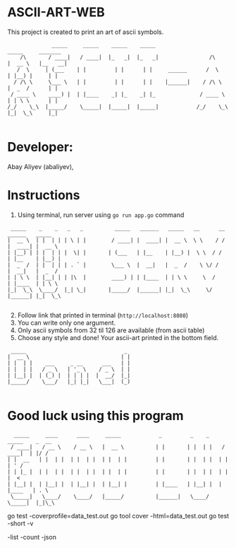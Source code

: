 # ASCII-ART-WEB

This project is created to print an art of ascii symbols.

```
              _____     _____    _____    _____                          _____     _______
    /\       / ____|   / ____|  |_   _|  |_   _|                /\      |  __ \   |__   __|
   /  \     | (___    | |         | |      | |     ______      /  \     | |__) |     | |
  / /\ \     \___ \   | |         | |      | |    |______|    / /\ \    |  _  /      | |
 / ____ \    ____) |  | |____    _| |_    _| |_              / ____ \   | | \ \      | |
/_/    \_\  |_____/    \_____|  |_____|  |_____|            /_/    \_\  |_|  \_\     |_|


```

# Developer:

Abay Aliyev (abaliyev),

# Instructions

1. Using terminal, run server using `go run app.go` command

```
 _____    _    _   _   _          _____   ______   _____   __      __  ______   _____
|  __ \  | |  | | | \ | |        / ____| |  ____| |  __ \  \ \    / / |  ____| |  __ \
| |__) | | |  | | |  \| |       | (___   | |__    | |__) |  \ \  / /  | |__    | |__) |
|  _  /  | |  | | | . ` |        \___ \  |  __|   |  _  /    \ \/ /   |  __|   |  _  /
| | \ \  | |__| | | |\  |        ____) | | |____  | | \ \     \  /    | |____  | | \ \
|_|  \_\  \____/  |_| \_|       |_____/  |______| |_|  \_\     \/     |______| |_|  \_\


```

2. Follow link that printed in terminal (`http://localhost:8080`)
3. You can write only one argument.
4. Only ascii symbols from 32 til 126 are available (from ascii table)
5. Choose any style and done! Your ascii-art printed in the bottom field.

```
 _____                               _
|  __ \                             | |
| |  | |    ___     _ __      ___   | |
| |  | |   / _ \   | '_ \    / _ \  | |
| |__| |  | (_) |  | | | |  |  __/  |_|
|_____/    \___/   |_| |_|   \___|  (_)


```

# Good luck using this program

```
  _____     ____      ____     _____            _         _    _     _____    _  __
 / ____|   / __ \    / __ \   |  __ \          | |       | |  | |   / ____|  | |/ /
| |  __   | |  | |  | |  | |  | |  | |         | |       | |  | |  | |       | ' /
| | |_ |  | |  | |  | |  | |  | |  | |         | |       | |  | |  | |       |  <
| |__| |  | |__| |  | |__| |  | |__| |         | |____   | |__| |  | |____   | . \
 \_____|   \____/    \____/   |_____/          |______|   \____/    \_____|  |_|\_\

```

go test -coverprofile=data_test.out
go tool cover -html=data_test.out
go test -short -v

-list
-count
-json
